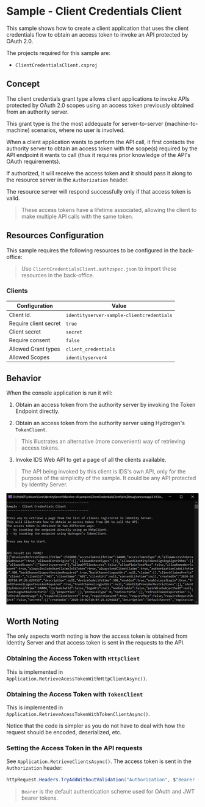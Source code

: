 # Sample - Client Credentials Client

This sample shows how to create a client application that uses the client credentials flow to obtain an access token to invoke an API protected by OAuth 2.0.

The projects required for this sample are:

- `ClientCredentialsClient.csproj`

## Concept

The client credentials grant type allows client applications to invoke APIs protected by OAuth 2.0 scopes using an access token previously obtained from an authority server.

This grant type is the the most addequate for server-to-server (machine-to-machine) scenarios, where no user is involved.

When a client application wants to perform the API call, it first contacts the authority server to obtain an access token with the scope(s) required by the API endpoint it wants to call (thus it requires prior knowledge of the API's OAuth requirements).

If authorized, it will receive the access token and it should pass it along to the resource server in the `Authorization` header.

The resource server will respond successfully only if that access token is valid.

> These access tokens have a lifetime associated, allowing the client to make multiple API calls with the same token.

## Resources Configuration

This sample requires the following resources to be configured in the back-office:

> Use `ClientCredentialsClient.authzspec.json` to import these resources in the back-office.

### Clients

| Configuration | Value |
| - | - |
| Client Id. | `identityserver-sample-clientcredentials` |
| Require client secret | `true` |
| Client secret | `secret` |
| Require consent | `false` |
| Allowed Grant types | `client_credentials` |
| Allowed Scopes | `identityserver4` |

## Behavior

When the console application is run it will:

1. Obtain an access token from the authority server by invoking the Token Endpoint directly.

2. Obtain an access token from the authority server using Hydrogen's `TokenClient`.

> This illustrates an alternative (more convenient) way of retrieving access tokens.

3. Invoke IDS Web API to get a page of all the clients available.

> The API being invoked by this client is IDS's own API, only for the purpose of the simplicity of the sample. It could be any API protected by Identity Server.

![Console Output](_assets/client-credentials-client-1.png "Console Output")

## Worth Noting

The only aspects worth noting is how the access token is obtained from Identity Server and that access token is sent in the requests to the API.

### Obtaining the Access Token with `HttpClient`

This is implemented in `Application.RetrieveAcessTokenWithHttpClientAsync()`.

### Obtaining the Access Token with `TokenClient`

This is implemented in `Application.RetrieveAcessTokenWithTokenClientAsync()`.

Notice that the code is simpler as you do not have to deal with how the request should be encoded, deserialized, etc.

### Setting the Access Token in the API requests

See `Application.RetrieveClientsAsync()`. The access token is sent in the `Authorization` header:

```csharp
httpRequest.Headers.TryAddWithoutValidation("Authorization", $"Bearer {accessToken}");
```

> `Bearer` is the default authentication scheme used for OAuth and JWT bearer tokens.